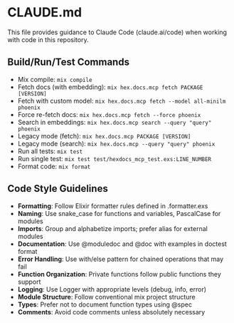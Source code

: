 # CLAUDE.md

This file provides guidance to Claude Code (claude.ai/code) when working with code in this repository.

## Build/Run/Test Commands
- Mix compile: `mix compile`
- Fetch docs (with embedding): `mix hex.docs.mcp fetch PACKAGE [VERSION]`
- Fetch with custom model: `mix hex.docs.mcp fetch --model all-minilm phoenix`
- Force re-fetch docs: `mix hex.docs.mcp fetch --force phoenix`
- Search in embeddings: `mix hex.docs.mcp search --query "query" phoenix`
- Legacy mode (fetch): `mix hex.docs.mcp PACKAGE [VERSION]`
- Legacy mode (search): `mix hex.docs.mcp --query "query" phoenix`
- Run all tests: `mix test`
- Run single test: `mix test test/hexdocs_mcp_test.exs:LINE_NUMBER`
- Format code: `mix format`

## Code Style Guidelines
- **Formatting**: Follow Elixir formatter rules defined in .formatter.exs
- **Naming**: Use snake_case for functions and variables, PascalCase for modules
- **Imports**: Group and alphabetize imports; prefer alias for external modules
- **Documentation**: Use @moduledoc and @doc with examples in doctest format
- **Error Handling**: Use with/else pattern for chained operations that may fail
- **Function Organization**: Private functions follow public functions they support
- **Logging**: Use Logger with appropriate levels (debug, info, error)
- **Module Structure**: Follow conventional mix project structure
- **Types**: Prefer not to document function types using @spec
- **Comments**: Avoid code comments unless absolutely necessary